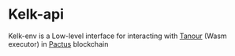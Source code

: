 # Kelk-api

Kelk-env is a Low-level interface for interacting with [Tanour](https://github.com/pactus-project/tanour)
(Wasm executor) in [Pactus](https://pactus.org/) blockchain
